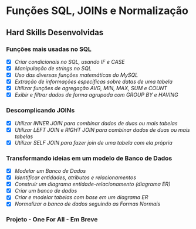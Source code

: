 # Funções SQL, JOINs e Normalização

## Hard Skills Desenvolvidas

### Funções mais usadas no SQL

- [X] _Criar condicionais no SQL, usando IF e CASE_
- [X] _Manipulação de strings no SQL_
- [X] _Uso das diversas funções matemáticas do MySQL_
- [X] _Extração de informações específicas sobre datas de uma tabela_
- [X] _Utilizar funções de agregação AVG, MIN, MAX, SUM e COUNT_
- [X] _Exibir e filtrar dados de forma agrupada com GROUP BY e HAVING_

### Descomplicando JOINs

- [X] _Utilizar INNER JOIN para combinar dados de duas ou mais tabelas_
- [X] _Utilizar LEFT JOIN e RIGHT JOIN para combinar dados de duas ou mais tabelas_
- [X] _Utilizar SELF JOIN para fazer join de uma tabela com ela própria_

### Transformando ideias em um modelo de Banco de Dados

- [X] _Modelar um Banco de Dados_
- [X] _Identificar entidades, atributos e relacionamentos_
- [X] _Construir um diagrama entidade-relacionamento (diagrama ER)_
- [X] _Criar um banco de dados_
- [X] _Criar e modelar tabelas com base em um diagrama ER_
- [X] _Normalizar o banco de dados seguindo as Formas Normais_

### Projeto - One For All - Em Breve
